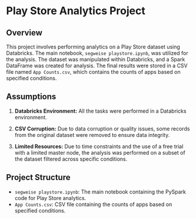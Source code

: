 # Play Store Analytics Project

## Overview

This project involves performing analytics on a Play Store dataset using Databricks. The main notebook, `segweise playstore.ipynb`, was utilized for the analysis. The dataset was manipulated within Databricks, and a Spark DataFrame was created for analysis. The final results were stored in a CSV file named `App Counts.csv`, which contains the counts of apps based on specified conditions.

## Assumptions

1. **Databricks Environment:** All the tasks were performed in a Databricks environment.


2. **CSV Corruption:** Due to data corruption or quality issues, some records from the original dataset were removed to ensure data integrity.

3. **Limited Resources:** Due to time constraints and the use of a free trial with a limited master node, the analysis was performed on a subset of the dataset filtered across specific conditions.


## Project Structure


  - `segweise playstore.ipynb`: The main notebook containing the PySpark code for Play Store analytics.
  - `App Counts.csv`: CSV file containing the counts of apps based on specified conditions.


